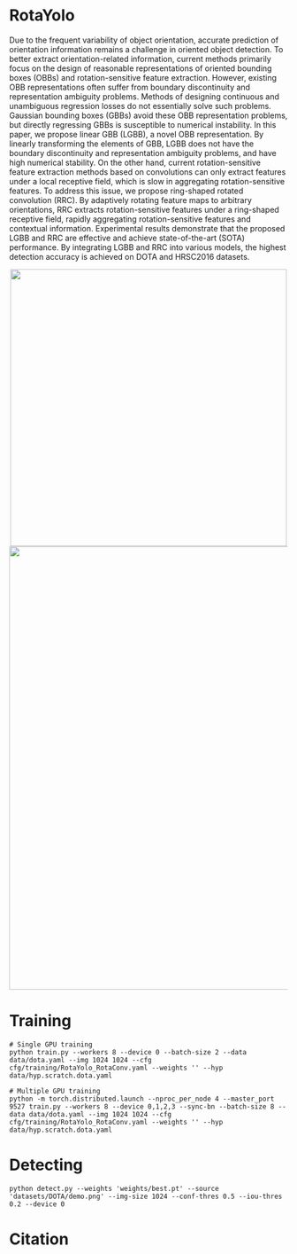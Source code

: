 # RotaYolo
Due to the frequent variability of object orientation, accurate prediction of orientation information remains a challenge in oriented object detection. To better extract orientation-related information, current methods primarily focus on the design of reasonable representations of oriented bounding boxes (OBBs) and rotation-sensitive feature extraction. However, existing OBB representations often suffer from boundary discontinuity and representation ambiguity problems. Methods of designing continuous and unambiguous regression losses do not essentially solve such problems. Gaussian bounding boxes (GBBs) avoid these OBB representation problems, but directly regressing GBBs is susceptible to numerical instability. In this paper, we propose linear GBB (LGBB), a novel OBB representation. By linearly transforming the elements of GBB, LGBB does not have the boundary discontinuity and representation ambiguity problems, and have high numerical stability. On the other hand, current rotation-sensitive feature extraction methods based on convolutions can only extract features under a local receptive field, which is slow in aggregating rotation-sensitive features. To address this issue, we propose ring-shaped rotated convolution (RRC). By adaptively rotating feature maps to arbitrary orientations, RRC extracts rotation-sensitive features under a ring-shaped receptive field, rapidly aggregating rotation-sensitive features and contextual information. Experimental results demonstrate that the proposed LGBB and RRC are effective and achieve state-of-the-art (SOTA) performance. By integrating LGBB and RRC into various models, the highest detection accuracy is achieved on DOTA and HRSC2016 datasets.

<div align=center>
<img src="https://github.com/zhen6618/RotaYolo/blob/main/Conv.png" width="500px">

<img src="https://github.com/zhen6618/RotaYolo/blob/main/DOTA.png" width="800px">
</div>


# Training
```
# Single GPU training
python train.py --workers 8 --device 0 --batch-size 2 --data data/dota.yaml --img 1024 1024 --cfg cfg/training/RotaYolo_RotaConv.yaml --weights '' --hyp data/hyp.scratch.dota.yaml

# Multiple GPU training
python -m torch.distributed.launch --nproc_per_node 4 --master_port 9527 train.py --workers 8 --device 0,1,2,3 --sync-bn --batch-size 8 --data data/dota.yaml --img 1024 1024 --cfg cfg/training/RotaYolo_RotaConv.yaml --weights '' --hyp data/hyp.scratch.dota.yaml
```

# Detecting
```
python detect.py --weights 'weights/best.pt' --source 'datasets/DOTA/demo.png' --img-size 1024 --conf-thres 0.5 --iou-thres 0.2 --device 0
```

# Citation

